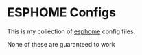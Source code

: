 # ESPHOME Configs

This is my collection of [esphome](https://esphome.io) config files.

None of these are guaranteed to work
